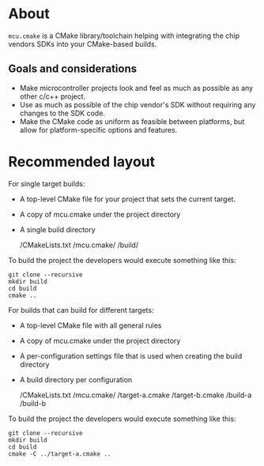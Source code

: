 # About

`mcu.cmake` is a CMake library/toolchain helping with integrating the chip vendors SDKs into your CMake-based builds.

## Goals and considerations

* Make microcontroller projects look and feel as much as possible as any other c/c++ project.
* Use as much as possible of the chip vendor's SDK without requiring any changes to the SDK code.
* Make the CMake code as uniform as feasible between platforms, but allow for platform-specific options and features.

# Recommended layout

For single target builds:

  * A top-level CMake file for your project that sets the current target.
  * A copy of mcu.cmake under the project directory
  * A single build directory


    /CMakeLists.txt
    /mcu.cmake/
    /build/

To build the project the developers would execute something like this:

    git clone --recursive
    mkdir build
    cd build
    cmake ..

For builds that can build for different targets:

  * A top-level CMake file with all general rules
  * A copy of mcu.cmake under the project directory
  * A per-configuration settings file that is used when creating the build directory
  * A build directory per configuration


    /CMakeLists.txt
    /mcu.cmake/
    /target-a.cmake
    /target-b.cmake
    /build-a
    /build-b

To build the project the developers would execute something like this:

    git clone --recursive
    mkdir build
    cd build
    cmake -C ../target-a.cmake ..
